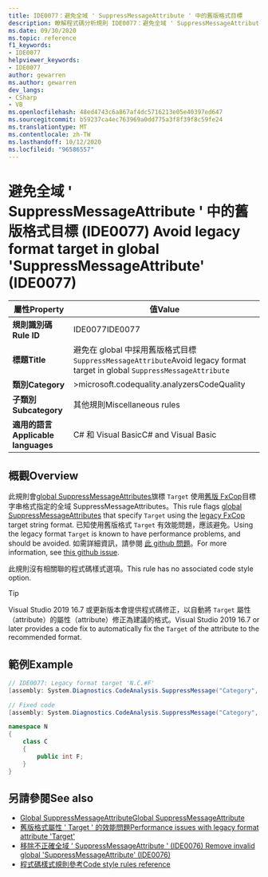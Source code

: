 ```yaml
---
title: IDE0077：避免全域 ' SuppressMessageAttribute ' 中的舊版格式目標
description: 瞭解程式碼分析規則 IDE0077：避免全域 ' SuppressMessageAttribute ' 中的舊版格式目標
ms.date: 09/30/2020
ms.topic: reference
f1_keywords:
- IDE0077
helpviewer_keywords:
- IDE0077
author: gewarren
ms.author: gewarren
dev_langs:
- CSharp
- VB
ms.openlocfilehash: 48ed4743c6a867af4dc5716213e05e40397ed647
ms.sourcegitcommit: b59237ca4ec763969a0dd775a3f8f39f8c59fe24
ms.translationtype: MT
ms.contentlocale: zh-TW
ms.lasthandoff: 10/12/2020
ms.locfileid: "96586557"
---
```

# <a name="avoid-legacy-format-target-in-global-suppressmessageattribute-ide0077"></a><span data-ttu-id="56da6-103">避免全域 ' SuppressMessageAttribute ' 中的舊版格式目標 (IDE0077) </span><span class="sxs-lookup"><span data-stu-id="56da6-103">Avoid legacy format target in global 'SuppressMessageAttribute' (IDE0077)</span></span>

|<span data-ttu-id="56da6-104">屬性</span><span class="sxs-lookup"><span data-stu-id="56da6-104">Property</span></span>|<span data-ttu-id="56da6-105">值</span><span class="sxs-lookup"><span data-stu-id="56da6-105">Value</span></span>|
|-|-|
| <span data-ttu-id="56da6-106">**規則識別碼**</span><span class="sxs-lookup"><span data-stu-id="56da6-106">**Rule ID**</span></span> | <span data-ttu-id="56da6-107">IDE0077</span><span class="sxs-lookup"><span data-stu-id="56da6-107">IDE0077</span></span> |
| <span data-ttu-id="56da6-108">**標題**</span><span class="sxs-lookup"><span data-stu-id="56da6-108">**Title**</span></span> | <span data-ttu-id="56da6-109">避免在 global 中採用舊版格式目標 `SuppressMessageAttribute`</span><span class="sxs-lookup"><span data-stu-id="56da6-109">Avoid legacy format target in global `SuppressMessageAttribute`</span></span> |
| <span data-ttu-id="56da6-110">**類別**</span><span class="sxs-lookup"><span data-stu-id="56da6-110">**Category**</span></span> | <span data-ttu-id="56da6-111">>microsoft.codequality.analyzers</span><span class="sxs-lookup"><span data-stu-id="56da6-111">CodeQuality</span></span> |
| <span data-ttu-id="56da6-112">**子類別**</span><span class="sxs-lookup"><span data-stu-id="56da6-112">**Subcategory**</span></span> | <span data-ttu-id="56da6-113">其他規則</span><span class="sxs-lookup"><span data-stu-id="56da6-113">Miscellaneous rules</span></span> |
| <span data-ttu-id="56da6-114">**適用的語言**</span><span class="sxs-lookup"><span data-stu-id="56da6-114">**Applicable languages**</span></span> | <span data-ttu-id="56da6-115">C# 和 Visual Basic</span><span class="sxs-lookup"><span data-stu-id="56da6-115">C# and Visual Basic</span></span> |

## <a name="overview"></a><span data-ttu-id="56da6-116">概觀</span><span class="sxs-lookup"><span data-stu-id="56da6-116">Overview</span></span>

<span data-ttu-id="56da6-117">此規則會[global SuppressMessageAttributes](/visualstudio/code-quality/in-source-suppression-overview#global-level-suppressions)旗標 `Target` 使用[舊版 FxCop](/visualstudio/code-quality/migrate-from-legacy-analysis-to-fxcop-analyzers)目標字串格式指定的全域 SuppressMessageAttributes。</span><span class="sxs-lookup"><span data-stu-id="56da6-117">This rule flags [global SuppressMessageAttributes](/visualstudio/code-quality/in-source-suppression-overview#global-level-suppressions) that specify `Target` using the [legacy FxCop](/visualstudio/code-quality/migrate-from-legacy-analysis-to-fxcop-analyzers) target string format.</span></span> <span data-ttu-id="56da6-118">已知使用舊版格式 `Target` 有效能問題，應該避免。</span><span class="sxs-lookup"><span data-stu-id="56da6-118">Using the legacy format `Target` is known to have performance problems, and should be avoided.</span></span> <span data-ttu-id="56da6-119">如需詳細資訊，請參閱 [此 github 問題](https://github.com/dotnet/roslyn/issues/44362)。</span><span class="sxs-lookup"><span data-stu-id="56da6-119">For more information, see [this github issue](https://github.com/dotnet/roslyn/issues/44362).</span></span>

<span data-ttu-id="56da6-120">此規則沒有相關聯的程式碼樣式選項。</span><span class="sxs-lookup"><span data-stu-id="56da6-120">This rule has no associated code style option.</span></span>

> [!TIP]
>
> <span data-ttu-id="56da6-121">Visual Studio 2019 16.7 或更新版本會提供程式碼修正，以自動將 `Target` 屬性（attribute）的屬性（attribute）修正為建議的格式。</span><span class="sxs-lookup"><span data-stu-id="56da6-121">Visual Studio 2019 16.7 or later provides a code fix to automatically fix the `Target` of the attribute to the recommended format.</span></span>

## <a name="example"></a><span data-ttu-id="56da6-122">範例</span><span class="sxs-lookup"><span data-stu-id="56da6-122">Example</span></span>

```csharp
// IDE0077: Legacy format target 'N.C.#F'
[assembly: System.Diagnostics.CodeAnalysis.SuppressMessage("Category", "Id: Title", Scope = "member", Target = "N.C.#F")]

// Fixed code
[assembly: System.Diagnostics.CodeAnalysis.SuppressMessage("Category", "Id: Title", Scope = "member", Target = "~F:N.C.F")]

namespace N
{
    class C
    {
        public int F;
    }
}
```

## <a name="see-also"></a><span data-ttu-id="56da6-123">另請參閱</span><span class="sxs-lookup"><span data-stu-id="56da6-123">See also</span></span>

- [<span data-ttu-id="56da6-124">Global SuppressMessageAttribute</span><span class="sxs-lookup"><span data-stu-id="56da6-124">Global SuppressMessageAttribute</span></span>](/visualstudio/code-quality/in-source-suppression-overview#global-level-suppressions)
- [<span data-ttu-id="56da6-125">舊版格式屬性 ' Target ' 的效能問題</span><span class="sxs-lookup"><span data-stu-id="56da6-125">Performance issues with legacy format attribute 'Target'</span></span>](https://github.com/dotnet/roslyn/issues/44362)
- [<span data-ttu-id="56da6-126">移除不正確全域 ' SuppressMessageAttribute ' (IDE0076) </span><span class="sxs-lookup"><span data-stu-id="56da6-126">Remove invalid global 'SuppressMessageAttribute' (IDE0076)</span></span>](ide0076.md)
- [<span data-ttu-id="56da6-127">程式碼樣式規則參考</span><span class="sxs-lookup"><span data-stu-id="56da6-127">Code style rules reference</span></span>](index.md)
